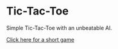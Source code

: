 # Tic-Tac-Toe
Simple Tic-Tac-Toe with an unbeatable AI.

<a href="https://aconandoyle.github.io/Tic-Tac-Toe/" target="_blank">Click here for a short game</a>
